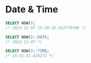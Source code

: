 # Date & Time

```sql
SELECT NOW();
/* 2023-12-07 15:30:32.543779+00 */

SELECT NOW()::DATE;
/* 2023-12-07 */

SELECT NOW()::TIME;
/* 15:31:51.826372 */
```
